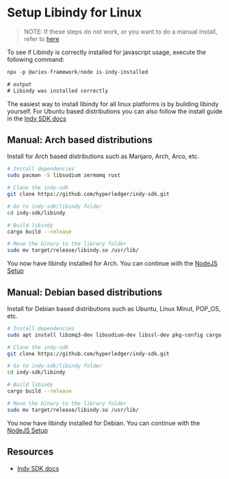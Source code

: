 # Setup Libindy for Linux

> NOTE: If these steps do not work, or you want to do a manual install, refer to [here](https://github.com/hyperledger/indy-sdk#ubuntu-based-distributions-ubuntu-1604-and-1804)

To see if Libindy is correctly installed for javascript usage, execute the following command:

```ts
npx -p @aries-framework/node is-indy-installed

# output
# Libindy was installed correctly
```

The easiest way to install libindy for all linux platforms is by building libindy yourself. For Ubuntu based distributions you can also follow the install guide in the [Indy SDK docs](https://github.com/hyperledger/indy-sdk#ubuntu-based-distributions-ubuntu-1604-and-1804)

## Manual: Arch based distributions

Install for Arch based distributions such as Manjaro, Arch, Arco, etc.

```bash
# Install dependencies
sudo pacman -S libsodium zermomq rust

# Clone the indy-sdk
git clone https://github.com/hyperledger/indy-sdk.git

# Go to indy-sdk/libindy folder
cd indy-sdk/libindy

# Build libindy
cargo build --release

# Move the binary to the library folder
sudo mv target/release/libindy.so /usr/lib/
```

You now have libindy installed for Arch. You can continue with the [NodeJS Setup](./../setup-nodejs.md)

## Manual: Debian based distributions

Install for Debian based distributions such as Ubuntu, Linux Minut, POP_OS, etc.

```bash
# Install dependencies
sudo apt install libzmq3-dev libsodium-dev libssl-dev pkg-config cargo

# Clone the indy-sdk
git clone https://github.com/hyperledger/indy-sdk.git

# Go to indy-sdk/libindy folder
cd indy-sdk/libindy

# Build libindy
cargo build --release

# Move the binary to the library folder
sudo mv target/release/libindy.so /usr/lib/
```

You now have libindy installed for Debian. You can continue with the [NodeJS Setup](./../setup-nodejs.md)

## Resources

- [Indy SDK docs](https://github.com/hyperledger/indy-sdk#ubuntu-based-distributions-ubuntu-1604-and-1804)
